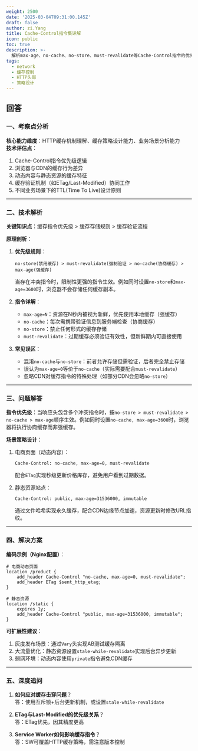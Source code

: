 ```yaml
---
weight: 2500
date: '2025-03-04T09:31:00.145Z'
draft: false
author: zi.Yang
title: Cache-Control指令集详解
icon: public
toc: true
description: >-
  解析max-age、no-cache、no-store、must-revalidate等Cache-Control指令的优先级关系，并给出电商页面与静态资源站点的差异化缓存策略设计示例。
tags:
  - network
  - 缓存控制
  - HTTP头部
  - 策略设计
---
```


## 回答

### 一、考察点分析  

**核心能力维度**：HTTP缓存机制理解、缓存策略设计能力、业务场景分析能力  
**技术评估点**：  

1. Cache-Control指令优先级逻辑  
2. 浏览器与CDN的缓存行为差异  
3. 动态内容与静态资源的缓存特征  
4. 缓存验证机制（如ETag/Last-Modified）协同工作  
5. 不同业务场景下的TTL(Time To Live)设计原则  

---

### 二、技术解析  

**关键知识点**：缓存指令优先级 > 缓存存储规则 > 缓存验证流程  

**原理剖析**：  

1. **优先级规则**：  

   ```
   no-store(禁用缓存) > must-revalidate(强制验证 > no-cache(协商缓存) > max-age(强缓存)
   ```  

   当存在冲突指令时，限制性更强的指令生效。例如同时设置`no-store`和`max-age=3600`时，浏览器不会存储任何缓存副本。

2. **指令详解**：  
   - `max-age=N`：资源在N秒内被视为新鲜，优先使用本地缓存（强缓存）  
   - `no-cache`：每次需携带验证信息到服务端检查（协商缓存）  
   - `no-store`：禁止任何形式的缓存存储  
   - `must-revalidate`：过期缓存必须验证有效性，但新鲜期内可直接使用  

3. **常见误区**：  
   - 混淆`no-cache`与`no-store`：前者允许存储但需验证，后者完全禁止存储  
   - 误认为`max-age=0`等价于`no-cache`（实际需要配合`must-revalidate`）  
   - 忽略CDN对缓存指令的特殊处理（如部分CDN会忽略`no-store`）  

---

### 三、问题解答  

**指令优先级**：当响应头包含多个冲突指令时，按`no-store > must-revalidate > no-cache > max-age`顺序生效。例如同时设置`no-cache, max-age=3600`时，浏览器将执行协商缓存而非强缓存。

**场景策略设计**：  

1. 电商页面（动态内容）：  

   ```http
   Cache-Control: no-cache, max-age=0, must-revalidate
   ```  

   配合`ETag`实现秒级更新价格库存，避免用户看到过期数据。

2. 静态资源站点：  

   ```http
   Cache-Control: public, max-age=31536000, immutable
   ```  

   通过文件哈希实现永久缓存，配合CDN边缘节点加速，资源更新时修改URL指纹。

---

### 四、解决方案  

**编码示例（Nginx配置）**：  

```nginx
# 电商动态页面
location /product {
    add_header Cache-Control "no-cache, max-age=0, must-revalidate";
    add_header ETag $sent_http_etag;
}

# 静态资源
location /static {
    expires 1y;
    add_header Cache-Control "public, max-age=31536000, immutable";
}
```

**可扩展性建议**：  

1. 灰度发布场景：通过`Vary`头实现AB测试缓存隔离  
2. 大流量优化：静态资源设置`stale-while-revalidate`实现后台异步更新  
3. 弱网环境：动态内容使用`private`指令避免CDN缓存  

---

### 五、深度追问  

1. **如何应对缓存击穿问题**？  
   答：使用互斥锁+后台更新机制，或设置`stale-while-revalidate`

2. **ETag与Last-Modified的优先级关系**？  
   答：ETag优先，因其精度更高

3. **Service Worker如何影响缓存指令**？  
   答：SW可覆盖HTTP缓存策略，需注意版本控制
